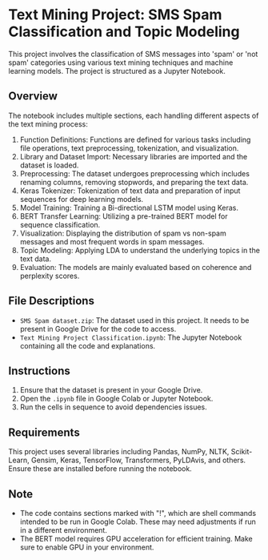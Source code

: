 # Text Mining Project: SMS Spam Classification and Topic Modeling

This project involves the classification of SMS messages into 'spam' or 'not spam' categories using various text mining techniques and machine learning models. The project is structured as a Jupyter Notebook.

## Overview

The notebook includes multiple sections, each handling different aspects of the text mining process:

1. Function Definitions: Functions are defined for various tasks including file operations, text preprocessing, tokenization, and visualization.
2. Library and Dataset Import: Necessary libraries are imported and the dataset is loaded.
3. Preprocessing: The dataset undergoes preprocessing which includes renaming columns, removing stopwords, and preparing the text data.
4. Keras Tokenizer: Tokenization of text data and preparation of input sequences for deep learning models.
5. Model Training: Training a Bi-directional LSTM model using Keras.
6. BERT Transfer Learning: Utilizing a pre-trained BERT model for sequence classification.
7. Visualization: Displaying the distribution of spam vs non-spam messages and most frequent words in spam messages.
8. Topic Modeling: Applying LDA to understand the underlying topics in the text data.
9. Evaluation: The models are mainly evaluated based on coherence and perplexity scores.

## File Descriptions

- `SMS Spam dataset.zip`: The dataset used in this project. It needs to be present in Google Drive for the code to access.
- `Text Mining Project Classification.ipynb`: The Jupyter Notebook containing all the code and explanations.

## Instructions

1. Ensure that the dataset is present in your Google Drive.
2. Open the `.ipynb` file in Google Colab or Jupyter Notebook.
3. Run the cells in sequence to avoid dependencies issues.

## Requirements

This project uses several libraries including Pandas, NumPy, NLTK, Scikit-Learn, Gensim, Keras, TensorFlow, Transformers, PyLDAvis, and others. Ensure these are installed before running the notebook.

## Note

- The code contains sections marked with "!", which are shell commands intended to be run in Google Colab. These may need adjustments if run in a different environment.
- The BERT model requires GPU acceleration for efficient training. Make sure to enable GPU in your environment.

